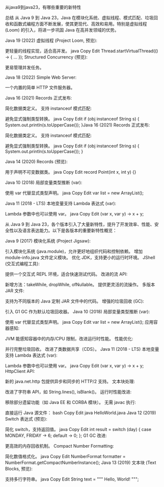 
从java9到java23，有哪些重要的新特性

总结
从 Java 9 到 Java 23，Java 在模块化系统、虚拟线程、模式匹配、垃圾回收和函数式编程方面不断发展，使其更现代、高效和易用。特别是虚拟线程 (Loom) 的引入，将进一步巩固 Java 在高并发领域的优势。

Java 19 (2022)
虚拟线程 (Project Loom, 预览):

更轻量的线程实现，适合高并发。
java
Copy
Edit
Thread.startVirtualThread(() -> { ... });
Structured Concurrency (预览):

更易管理并发任务。



Java 18 (2022)
Simple Web Server:

一个内置的简单 HTTP 文件服务器。


Java 16 (2021)
Records 正式发布:

简化数据类定义。
支持 instanceof 模式匹配:

避免显式强制类型转换。
java
Copy
Edit
if (obj instanceof String s) {
System.out.println(s.toUpperCase());
}Java 16 (2021)
Records 正式发布:

简化数据类定义。
支持 instanceof 模式匹配:

避免显式强制类型转换。
java
Copy
Edit
if (obj instanceof String s) {
System.out.println(s.toUpperCase());
}

Java 14 (2020)
Records (预览):

用于声明不可变数据类。
java
Copy
Edit
record Point(int x, int y) {}

Java 10 (2018)
局部变量类型推断 (var):

使用 var 代替显式类型声明。
java
Copy
Edit
var list = new ArrayList<String>();



Java 11 (2018 - LTS)
本地变量支持 Lambda 表达式 (var):

Lambda 参数中也可以使用 var。
java
Copy
Edit
(var x, var y) -> x + y;



从 Java 9 到 Java 23，各个版本引入了大量新特性，提升了开发效率、性能、安全性以及语言表达能力。以下是各版本的重要新特性概览：

Java 9 (2017)
模块化系统 (Project Jigsaw):

引入模块化系统 (java.module)，允许更好地组织代码和控制依赖。
增加 module-info.java 文件定义模块。
优化 JDK，支持更小的运行时环境。
JShell (交互式编程工具):

提供一个交互式 REPL 环境，适合快速测试代码。
改进的流 API:

新增方法：takeWhile, dropWhile, ofNullable。
提供更灵活的流操作。
多版本 JAR 文件:

支持为不同版本的 Java 定制 JAR 文件中的代码。
增强的垃圾回收 (GC):

引入 G1 GC 作为默认垃圾回收器。
Java 10 (2018)
局部变量类型推断 (var):

使用 var 代替显式类型声明。
java
Copy
Edit
var list = new ArrayList<String>();
应用容器感知:

JVM 能感知容器中的内存/CPU 限制，改进运行时性能。
性能优化:

并行完整垃圾回收。
改进了类数据共享（CDS）。
Java 11 (2018 - LTS)
本地变量支持 Lambda 表达式 (var):

Lambda 参数中也可以使用 var。
java
Copy
Edit
(var x, var y) -> x + y;
HttpClient API:

新的 java.net.http 包提供异步和同步的 HTTP/2 支持。
文本块处理:

改进了字符串 API，如 String.lines(), isBlank()。
运行时性能改进:

移除部分遗留功能（如 Java EE 和 CORBA 模块）。
无需 javac 执行:

直接运行 Java 源文件：
bash
Copy
Edit
java HelloWorld.java
Java 12 (2019)
Switch 表达式 (预览):

简化 switch，支持返回值。
java
Copy
Edit
int result = switch (day) {
case MONDAY, FRIDAY -> 6;
default -> 0;
};
G1 GC 改进:

更高效的内存回收机制。
Compact Number Formatting:

简化数值格式化。
java
Copy
Edit
NumberFormat formatter = NumberFormat.getCompactNumberInstance();
Java 13 (2019)
文本块 (Text Blocks, 预览):

支持多行字符串。
java
Copy
Edit
String text = """
Hello,
World!
""";